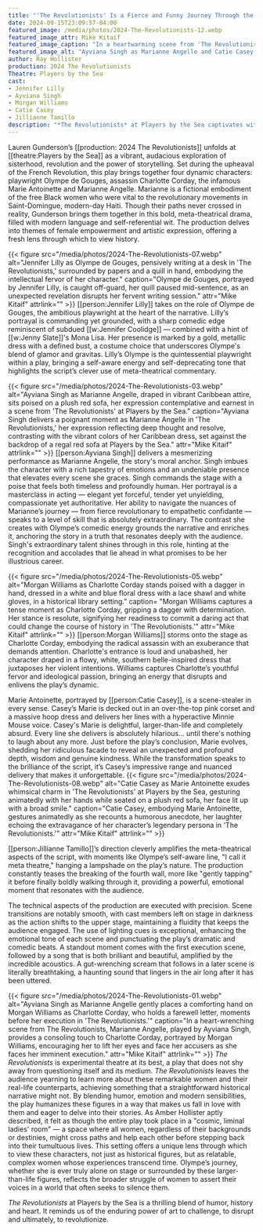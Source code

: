 ```yaml
---
title: "'The Revolutionists' Is a Fierce and Funny Journey Through the French Revolution"
date: 2024-09-15T23:09:57-04:00
featured_image: /media/photos/2024-The-Revolutionists-12.webp
featured_image_attr: Mike Kitaif
featured_image_caption: "In a heartwarming scene from 'The Revolutionists' at Players by the Sea, Ayviana Singh's Marianne Angelle bursts into laughter, while Catie Casey's Marie Antoinette beams with delight."
featured_image_alt: "Ayviana Singh as Marianne Angelle and Catie Casey as Marie Antoinette share a moment of joviality in 'The Revolutionists' at Players by the Sea, with Marianne laughing heartily and Marie Antoinette smiling broadly, both seated on a vintage red sofa."
author: Ray Hollister
production: 2024 The Revolutionists
Theatre: Players by the Sea
cast: 
- Jennifer Lilly
- Ayviana Singh
- Morgan Williams
- Catie Casey
- Jillianne Tamillo
description: "*The Revolutionists* at Players by the Sea captivates with wit and power, bringing revolutionary women to life in a brilliant, meta-theatrical performance."
---
```

Lauren Gunderson’s [[production: 2024 The Revolutionists]] unfolds at [[theatre:Players by the Sea]] as a vibrant, audacious exploration of sisterhood, revolution and the power of storytelling. Set during the upheaval of the French Revolution, this play brings together four dynamic characters: playwright Olympe de Gouges, assassin Charlotte Corday, the infamous Marie Antoinette and Marianne Angelle. Marianne is a fictional embodiment of the free Black women who were vital to the revolutionary movements in Saint-Domingue, modern-day Haiti. Though their paths never crossed in reality, Gunderson brings them together in this bold, meta-theatrical drama, filled with modern language and self-referential wit. The production delves into themes of female empowerment and artistic expression, offering a fresh lens through which to view history.
<!--more-->

{{< figure src="/media/photos/2024-The-Revolutionists-07.webp" alt="Jennifer Lilly as Olympe de Gouges, pensively writing at a desk in 'The Revolutionists,' surrounded by papers and a quill in hand, embodying the intellectual fervor of her character." caption="Olympe de Gouges, portrayed by Jennifer Lilly, is caught off-guard, her quill paused mid-sentence, as an unexpected revelation disrupts her fervent writing session." attr="Mike Kitaif" attrlink="" >}}
[[person:Jennifer Lilly]] takes on the role of Olympe de Gouges, the ambitious playwright at the heart of the narrative. Lilly’s portrayal is commanding yet grounded, with a sharp comedic edge reminiscent of subdued [[w:Jennifer Coolidge]] — combined with a hint of [[w:Jenny Slate]]'s Mona Lisa. Her presence is marked by a gold, metallic dress with a defined bust, a costume choice that underscores Olympe's blend of glamor and gravitas. Lilly’s Olympe is the quintessential playwright within a play, bringing a self-aware energy and self-deprecating tone that highlights the script’s clever use of meta-theatrical commentary.

{{< figure src="/media/photos/2024-The-Revolutionists-03.webp" alt="Ayviana Singh as Marianne Angelle, draped in vibrant Caribbean attire, sits poised on a plush red sofa, her expression contemplative and earnest in a scene from 'The Revolutionists' at Players by the Sea." caption="Ayviana Singh delivers a poignant moment as Marianne Angelle in 'The Revolutionists,' her expression reflecting deep thought and resolve, contrasting with the vibrant colors of her Caribbean dress, set against the backdrop of a regal red sofa at Players by the Sea." attr="Mike Kitaif" attrlink="" >}}
[[person:Ayviana Singh]] delivers a mesmerizing performance as Marianne Angelle, the story's moral anchor. Singh imbues the character with a rich tapestry of emotions and an undeniable presence that elevates every scene she graces. Singh commands the stage with a poise that feels both timeless and profoundly human. Her portrayal is a masterclass in acting — elegant yet forceful, tender yet unyielding, compassionate yet authoritative. Her ability to navigate the nuances of Marianne’s journey — from fierce revolutionary to empathetic confidante — speaks to a level of skill that is absolutely extraordinary. The contrast she creates with Olympe’s comedic energy grounds the narrative and enriches it, anchoring the story in a truth that resonates deeply with the audience. Singh's extraordinary talent shines through in this role, hinting at the recognition and accolades that lie ahead in what promises to be her illustrious career.

{{< figure src="/media/photos/2024-The-Revolutionists-05.webp" alt="Morgan Williams as Charlotte Corday stands poised with a dagger in hand, dressed in a white and blue floral dress with a lace shawl and white gloves, in a historical library setting." caption= "Morgan Williams captures a tense moment as Charlotte Corday, gripping a dagger with determination. Her stance is resolute, signifying her readiness to commit a daring act that could change the course of history in 'The Revolutionists.'" attr="Mike Kitaif" attrlink="" >}}
[[person:Morgan Williams]] storms onto the stage as Charlotte Corday, embodying the radical assassin with an exuberance that demands attention. Charlotte's entrance is loud and unabashed, her character draped in a flowy, white, southern belle-inspired dress that juxtaposes her violent intentions. Williams captures Charlotte’s youthful fervor and ideological passion, bringing an energy that disrupts and enlivens the play’s dynamic.

Marie Antoinette, portrayed by [[person:Catie Casey]], is a scene-stealer in every sense. Casey’s Marie is decked out in an over-the-top pink corset and a massive hoop dress and delivers her lines with a hyperactive Minnie Mouse voice. Casey's Marie is delightful, larger-than-life and completely absurd. Every line she delivers is absolutely hilarious... until there's nothing to laugh about any more. Just before the play’s conclusion, Marie evolves, shedding her ridiculous facade to reveal an unexpected and profound depth, wisdom and genuine kindness. While the transformation speaks to the brilliance of the script, it’s Casey’s impressive range and nuanced delivery that makes it unforgettable.
{{< figure src="/media/photos/2024-The-Revolutionists-08.webp" alt="Catie Casey as Marie Antoinette exudes whimsical charm in 'The Revolutionists' at Players by the Sea, gesturing animatedly with her hands while seated on a plush red sofa, her face lit up with a broad smile." caption="Catie Casey, embodying Marie Antoinette, gestures animatedly as she recounts a humorous anecdote, her laughter echoing the extravagance of her character’s legendary persona in 'The Revolutionists.'" attr="Mike Kitaif" attrlink="" >}}

[[person:Jillianne Tamillo]]’s direction cleverly amplifies the meta-theatrical aspects of the script, with moments like Olympe’s self-aware line, "I call it meta theatre," hanging a lampshade on the play’s nature. The production constantly teases the breaking of the fourth wall, more like "gently tapping" it before finally boldly walking through it, providing a powerful, emotional moment that resonates with the audience.

The technical aspects of the production are executed with precision. Scene transitions are notably smooth, with cast members left on stage in darkness as the action shifts to the upper stage, maintaining a fluidity that keeps the audience engaged. The use of lighting cues is exceptional, enhancing the emotional tone of each scene and punctuating the play’s dramatic and comedic beats. A standout moment comes with the first execution scene, followed by a song that is both brilliant and beautiful, amplified by the incredible acoustics. A gut-wrenching scream that follows in a later scene is literally breathtaking, a haunting sound that lingers in the air long after it has been uttered.

{{< figure src="/media/photos/2024-The-Revolutionists-01.webp" alt="Ayviana Singh as Marianne Angelle gently places a comforting hand on Morgan Williams as Charlotte Corday, who holds a farewell letter, moments before her execution in 'The Revolutionists.'" caption="In a heart-wrenching scene from The Revolutionists, Marianne Angelle, played by Ayviana Singh, provides a consoling touch to Charlotte Corday, portrayed by Morgan Williams, encouraging her to lift her eyes and face her accusers as she faces her imminent execution." attr="Mike Kitaif" attrlink="" >}}
*The Revolutionists* is experimental theatre at its best, a play that does not shy away from questioning itself and its medium. *The Revolutionists* leaves the audience yearning to learn more about these remarkable women and their real-life counterparts, achieving something that a straightforward historical narrative might not. By blending humor, emotion and modern sensibilities, the play humanizes these figures in a way that makes us fall in love with them and eager to delve into their stories. As Amber Hollister aptly described, it felt as though the entire play took place in a "cosmic, liminal ladies' room" — a space where all women, regardless of their backgrounds or destinies, might cross paths and help each other before stepping back into their tumultuous lives. This setting offers a unique lens through which to view these characters, not just as historical figures, but as relatable, complex women whose experiences transcend time. Olympe’s journey, whether she is ever truly alone on stage or surrounded by these larger-than-life figures, reflects the broader struggle of women to assert their voices in a world that often seeks to silence them.

*The Revolutionists* at Players by the Sea is a thrilling blend of humor, history and heart. It reminds us of the enduring power of art to challenge, to disrupt and ultimately, to revolutionize.